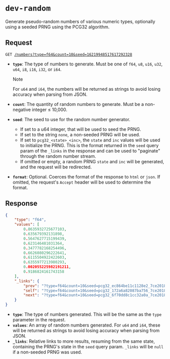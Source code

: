 <!--
	Do not edit this file directly.
	Auto-populated via
	* Template: src/routes/home.md
	* Script: scripts/watchReadme.ts
-->

# `dev-random`

Generate pseudo-random numbers of various numeric types, optionally using a seeded PRNG using the PCG32 algorithm.

## Request

<pre><code>GET <a href="https:&#x2F;&#x2F;dev-random.deno.dev&#x2F;numbers?type&#x3D;f64&amp;count&#x3D;10&amp;seed&#x3D;16219948517617292328">&#x2F;numbers?type&#x3D;f64&amp;count&#x3D;10&amp;seed&#x3D;16219948517617292328</a></code></pre>

- **`type`**: The type of numbers to generate. Must be one of `f64`, `u8`, `u16`, `u32`, `u64`, `i8`, `i16`, `i32`, or `i64`.
  > [!NOTE]
  > For `u64` and `i64`, the numbers will be returned as strings to avoid losing accuracy when parsing from JSON.

- **`count`**: The quantity of random numbers to generate. Must be a non-negative integer ≤ 10,000.

- **`seed`**: The seed to use for the random number generator.
  - If set to a u64 integer, that will be used to seed the PRNG.
  - If set to the string `none`, a non-seeded PRNG will be used.
  - If set to `pcg32_<state>_<inc>`, the `state` and `inc` values will be used to initialize the PRNG. This is
    the format returned in the `seed` query param of the `_links` in the response and can be used to "paginate" through
    the random number stream.
  - If omitted or empty, a random PRNG `state` and `inc` will be generated, and the request will be redirected.

- **`format`**: Optional. Coerces the format of the response to `html` or `json`. If omitted, the request's `Accept`
  header will be used to determine the format.

## Response

```json
{
    "type": "f64",
    "values": [
        0.8635932725677103,
        0.635679392131898,
        0.5647627715199439,
        0.623146481031364,
        0.3477782168254496,
        0.6626080296222641,
        0.6115504922422603,
        0.6355977213980293,
        0.002055225982191211,
        0.9186824161743158
    ],
    "_links": {
        "prev": "?type=f64&count=10&seed=pcg32_ec864be11c1128e2_7ce20184f61636db",
        "self": "?type=f64&count=10&seed=pcg32_172a6a82087ba756_7ce20184f61636db",
        "next": "?type=f64&count=10&seed=pcg32_6f70dd8c1cc32a0a_7ce20184f61636db"
    }
}
```

- **`type`**: The type of numbers generated. This will be the same as the `type` parameter in the request.
- **`values`**: An array of random numbers generated. For `u64` and `i64`, these will be returned as strings to avoid
  losing accuracy when parsing from JSON.
- **`_links`**: Relative links to more results, resuming from the same state, containing the PRNG's state in the `seed`
  query param. `_links` will be `null` if a non-seeded PRNG was used.
